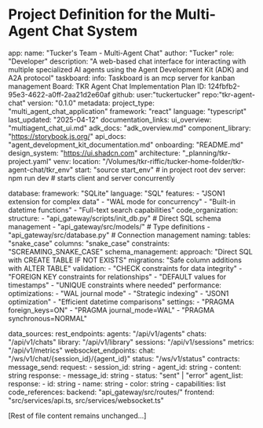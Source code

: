 # Project Definition for the Multi-Agent Chat System

app:
  name: "Tucker's Team - Multi-Agent Chat"
  author: "Tucker"
  role: "Developer"
  description: "A web-based chat interface for interacting with multiple specialized AI agents using the Agent Development Kit (ADK) and A2A protocol"
  taskboard:
    info: Taskboard is an mcp server for kanban management
    Board: TKR Agent Chat Implementation Plan
    ID: 124fbfb2-95e3-4622-a0ff-2aa21d2e60af
  github:
    user:"tuckertucker"
    repo:"tkr-agent-chat"
  version: "0.1.0"
  metadata:
    project_type: "multi_agent_chat_application"
    framework: "react"
    language: "typescript"
    last_updated: "2025-04-12"
  documentation_links:
    ui_overview: "multiagent_chat_ui.md"
    adk_docs: "adk_overview.md"
    component_library: "https://storybook.js.org/"
    api_docs: "agent_development_kit_documentation.md"
    onboarding: "README.md"
    design_system: "https://ui.shadcn.com"
    architecture: "_planning/tkr-project.yaml"
  venv: 
    location: "/Volumes/tkr-riffic/tucker-home-folder/tkr-agent-chat/tkr_env"
    start: "source start_env" # in project root
  dev server: npm run dev # starts client and server concurrently

database:
  framework: "SQLite"
  language: "SQL"
  features:
    - "JSON1 extension for complex data"
    - "WAL mode for concurrency"
    - "Built-in datetime functions"
    - "Full-text search capabilities"
  code_organization:
    structure:
      - "api_gateway/scripts/init_db.py"  # Direct SQL schema management
      - "api_gateway/src/models/"         # Type definitions
      - "api_gateway/src/database.py"     # Connection management
    naming:
      tables: "snake_case"
      columns: "snake_case"
      constraints: "SCREAMING_SNAKE_CASE"
  schema_management:
    approach: "Direct SQL with CREATE TABLE IF NOT EXISTS"
    migrations: "Safe column additions with ALTER TABLE"
    validation:
      - "CHECK constraints for data integrity"
      - "FOREIGN KEY constraints for relationships"
      - "DEFAULT values for timestamps"
      - "UNIQUE constraints where needed"
  performance:
    optimizations:
      - "WAL journal mode"
      - "Strategic indexing"
      - "JSON1 optimization"
      - "Efficient datetime comparisons"
    settings:
      - "PRAGMA foreign_keys=ON"
      - "PRAGMA journal_mode=WAL"
      - "PRAGMA synchronous=NORMAL"

data_sources:
  rest_endpoints:
    agents: "/api/v1/agents"
    chats: "/api/v1/chats"
    library: "/api/v1/library"
    sessions: "/api/v1/sessions"
    metrics: "/api/v1/metrics"
  websocket_endpoints:
    chat: "/ws/v1/chat/{session_id}/{agent_id}"
    status: "/ws/v1/status"
  contracts:
    message_send:
      request: 
        - session_id: string
        - agent_id: string
        - content: string
      response:
        - message_id: string
        - status: "sent" | "error"
    agent_list:
      response:
        - id: string
        - name: string
        - color: string
        - capabilities: list
  code_references:
    backend: "api_gateway/src/routes/"
    frontend: "src/services/api.ts, src/services/websocket.ts"

[Rest of file content remains unchanged...]
